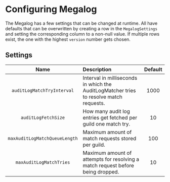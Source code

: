 # Configuring Megalog

The Megalog has a few settings that can be changed at runtime. All have defaults that can be overwritten by creating a row in the `MegalogSettings` and setting the corresponding column to a non-null value. If multiple rows exist, the one with the highest `version` number gets chosen.

## Settings

|             Name              | Description                                                                            | Default |
| :---------------------------: | :------------------------------------------------------------------------------------- | :-----: |
|  `auditLogMatchTryInterval`   | Interval in milliseconds in which the AuditLogMatcher tries to resolve match requests. |  1000   |
|      `auditLogFetchSize`      | How many audit log entries get fetched per guild one match try.                        |   10    |
| `maxAuditLogMatchQueueLength` | Maximum amount of match requests stored per guild.                                     |   100   |
|    `maxAuditLogMatchTries`    | Maximum amount of attempts for resolving a match request before being dropped.         |   10    |
